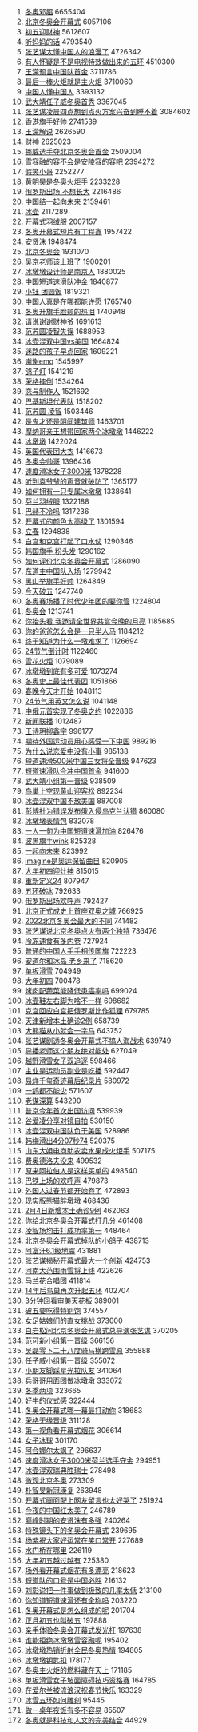 1. [冬奥邓超](https://s.weibo.com//weibo?q=%23%E5%86%AC%E5%A5%A5%E9%82%93%E8%B6%85%23&Refer=top) 6655404
2. [北京冬奥会开幕式](https://s.weibo.com//weibo?q=%23%E5%8C%97%E4%BA%AC%E5%86%AC%E5%A5%A5%E4%BC%9A%E5%BC%80%E5%B9%95%E5%BC%8F%23&Refer=top) 6057106
3. [初五迎财神](https://s.weibo.com//weibo?q=%23%E5%88%9D%E4%BA%94%E8%BF%8E%E8%B4%A2%E7%A5%9E%23&Refer=top) 5612607
4. [听妈妈的话](https://s.weibo.com//weibo?q=%23%E5%90%AC%E5%A6%88%E5%A6%88%E7%9A%84%E8%AF%9D%23&Refer=top) 4793540
5. [张艺谋太懂中国人的浪漫了](https://s.weibo.com//weibo?q=%23%E5%BC%A0%E8%89%BA%E8%B0%8B%E5%A4%AA%E6%87%82%E4%B8%AD%E5%9B%BD%E4%BA%BA%E7%9A%84%E6%B5%AA%E6%BC%AB%E4%BA%86%23&Refer=top) 4726342
6. [有人怀疑是不是电视特效做出来的五环](https://s.weibo.com//weibo?q=%23%E6%9C%89%E4%BA%BA%E6%80%80%E7%96%91%E6%98%AF%E4%B8%8D%E6%98%AF%E7%94%B5%E8%A7%86%E7%89%B9%E6%95%88%E5%81%9A%E5%87%BA%E6%9D%A5%E7%9A%84%E4%BA%94%E7%8E%AF%23&Refer=top) 4510300
7. [王濛预言中国队首金](https://s.weibo.com//weibo?q=%23%E7%8E%8B%E6%BF%9B%E9%A2%84%E8%A8%80%E4%B8%AD%E5%9B%BD%E9%98%9F%E9%A6%96%E9%87%91%23&Refer=top) 3711786
8. [最后一棒火炬就是主火炬](https://s.weibo.com//weibo?q=%23%E6%9C%80%E5%90%8E%E4%B8%80%E6%A3%92%E7%81%AB%E7%82%AC%E5%B0%B1%E6%98%AF%E4%B8%BB%E7%81%AB%E7%82%AC%23&Refer=top) 3710060
9. [中国人懂中国人](https://s.weibo.com//weibo?q=%23%E4%B8%AD%E5%9B%BD%E4%BA%BA%E6%87%82%E4%B8%AD%E5%9B%BD%E4%BA%BA%23&Refer=top) 3393132
10. [武大靖任子威冬奥首秀](https://s.weibo.com//weibo?q=%23%E6%AD%A6%E5%A4%A7%E9%9D%96%E4%BB%BB%E5%AD%90%E5%A8%81%E5%86%AC%E5%A5%A5%E9%A6%96%E7%A7%80%23&Refer=top) 3367045
11. [张艺谋凌晨四点想到点火方案兴奋到睡不着](https://s.weibo.com//weibo?q=%23%E5%BC%A0%E8%89%BA%E8%B0%8B%E5%87%8C%E6%99%A8%E5%9B%9B%E7%82%B9%E6%83%B3%E5%88%B0%E7%82%B9%E7%81%AB%E6%96%B9%E6%A1%88%E5%85%B4%E5%A5%8B%E5%88%B0%E7%9D%A1%E4%B8%8D%E7%9D%80%23&Refer=top) 3084602
12. [香港旗手好帅](https://s.weibo.com//weibo?q=%23%E9%A6%99%E6%B8%AF%E6%97%97%E6%89%8B%E5%A5%BD%E5%B8%85%23&Refer=top) 2741539
13. [王濛解说](https://s.weibo.com//weibo?q=%23%E7%8E%8B%E6%BF%9B%E8%A7%A3%E8%AF%B4%23&Refer=top) 2626590
14. [财神](https://s.weibo.com//weibo?q=%E8%B4%A2%E7%A5%9E&Refer=top) 2625023
15. [挪威选手夺北京冬奥会首金](https://s.weibo.com//weibo?q=%23%E6%8C%AA%E5%A8%81%E9%80%89%E6%89%8B%E5%A4%BA%E5%8C%97%E4%BA%AC%E5%86%AC%E5%A5%A5%E4%BC%9A%E9%A6%96%E9%87%91%23&Refer=top) 2509004
16. [雪容融的容不会是安陵容的容吧](https://s.weibo.com//weibo?q=%23%E9%9B%AA%E5%AE%B9%E8%9E%8D%E7%9A%84%E5%AE%B9%E4%B8%8D%E4%BC%9A%E6%98%AF%E5%AE%89%E9%99%B5%E5%AE%B9%E7%9A%84%E5%AE%B9%E5%90%A7%23&Refer=top) 2394272
17. [假笑小哥](https://s.weibo.com//weibo?q=%E5%81%87%E7%AC%91%E5%B0%8F%E5%93%A5&Refer=top) 2252277
18. [黄明昊是冬奥火炬手](https://s.weibo.com//weibo?q=%23%E9%BB%84%E6%98%8E%E6%98%8A%E6%98%AF%E5%86%AC%E5%A5%A5%E7%81%AB%E7%82%AC%E6%89%8B%23&Refer=top) 2233228
19. [俄罗斯出场 不想长大](https://s.weibo.com//weibo?q=%E4%BF%84%E7%BD%97%E6%96%AF%E5%87%BA%E5%9C%BA%20%E4%B8%8D%E6%83%B3%E9%95%BF%E5%A4%A7&Refer=top) 2216486
20. [中国结一起向未来](https://s.weibo.com//weibo?q=%23%E4%B8%AD%E5%9B%BD%E7%BB%93%E4%B8%80%E8%B5%B7%E5%90%91%E6%9C%AA%E6%9D%A5%23&Refer=top) 2159461
21. [冰壶](https://s.weibo.com//weibo?q=%E5%86%B0%E5%A3%B6&Refer=top) 2117289
22. [开幕式羽绒服](https://s.weibo.com//weibo?q=%23%E5%BC%80%E5%B9%95%E5%BC%8F%E7%BE%BD%E7%BB%92%E6%9C%8D%23&Refer=top) 2007157
23. [冬奥开幕式短片有丁程鑫](https://s.weibo.com//weibo?q=%23%E5%86%AC%E5%A5%A5%E5%BC%80%E5%B9%95%E5%BC%8F%E7%9F%AD%E7%89%87%E6%9C%89%E4%B8%81%E7%A8%8B%E9%91%AB%23&Refer=top) 1957422
24. [安贤洙](https://s.weibo.com//weibo?q=%E5%AE%89%E8%B4%A4%E6%B4%99&Refer=top) 1948474
25. [北京冬奥会](https://s.weibo.com//weibo?q=%E5%8C%97%E4%BA%AC%E5%86%AC%E5%A5%A5%E4%BC%9A&Refer=top) 1931070
26. [吴京老师该上班了](https://s.weibo.com//weibo?q=%23%E5%90%B4%E4%BA%AC%E8%80%81%E5%B8%88%E8%AF%A5%E4%B8%8A%E7%8F%AD%E4%BA%86%23&Refer=top) 1900201
27. [冰墩墩设计师是南京人](https://s.weibo.com//weibo?q=%23%E5%86%B0%E5%A2%A9%E5%A2%A9%E8%AE%BE%E8%AE%A1%E5%B8%88%E6%98%AF%E5%8D%97%E4%BA%AC%E4%BA%BA%23&Refer=top) 1880025
28. [中国短道速滑队冲金](https://s.weibo.com//weibo?q=%23%E4%B8%AD%E5%9B%BD%E7%9F%AD%E9%81%93%E9%80%9F%E6%BB%91%E9%98%9F%E5%86%B2%E9%87%91%23&Refer=top) 1840877
29. [小钰 团圆饭](https://s.weibo.com//weibo?q=%E5%B0%8F%E9%92%B0%20%E5%9B%A2%E5%9C%86%E9%A5%AD&Refer=top) 1819321
30. [中国人真是在哪都能许愿](https://s.weibo.com//weibo?q=%23%E4%B8%AD%E5%9B%BD%E4%BA%BA%E7%9C%9F%E6%98%AF%E5%9C%A8%E5%93%AA%E9%83%BD%E8%83%BD%E8%AE%B8%E6%84%BF%23&Refer=top) 1765740
31. [冬奥升旗手脸颊的热泪](https://s.weibo.com//weibo?q=%23%E5%86%AC%E5%A5%A5%E5%8D%87%E6%97%97%E6%89%8B%E8%84%B8%E9%A2%8A%E7%9A%84%E7%83%AD%E6%B3%AA%23&Refer=top) 1740948
32. [请说谢谢财神爷](https://s.weibo.com//weibo?q=%23%E8%AF%B7%E8%AF%B4%E8%B0%A2%E8%B0%A2%E8%B4%A2%E7%A5%9E%E7%88%B7%23&Refer=top) 1691613
33. [范苏圆凌智失误](https://s.weibo.com//weibo?q=%23%E8%8C%83%E8%8B%8F%E5%9C%86%E5%87%8C%E6%99%BA%E5%A4%B1%E8%AF%AF%23&Refer=top) 1688953
34. [冰壶混双中国vs美国](https://s.weibo.com//weibo?q=%23%E5%86%B0%E5%A3%B6%E6%B7%B7%E5%8F%8C%E4%B8%AD%E5%9B%BDvs%E7%BE%8E%E5%9B%BD%23&Refer=top) 1664824
35. [迷路的孩子早点回家](https://s.weibo.com//weibo?q=%23%E8%BF%B7%E8%B7%AF%E7%9A%84%E5%AD%A9%E5%AD%90%E6%97%A9%E7%82%B9%E5%9B%9E%E5%AE%B6%23&Refer=top) 1609221
36. [谢谢emo](https://s.weibo.com//weibo?q=%23%E8%B0%A2%E8%B0%A2emo%23&Refer=top) 1545997
37. [鸽子灯](https://s.weibo.com//weibo?q=%E9%B8%BD%E5%AD%90%E7%81%AF&Refer=top) 1541219
38. [荣格摔倒](https://s.weibo.com//weibo?q=%23%E8%8D%A3%E6%A0%BC%E6%91%94%E5%80%92%23&Refer=top) 1534264
39. [恋与制作人](https://s.weibo.com//weibo?q=%E6%81%8B%E4%B8%8E%E5%88%B6%E4%BD%9C%E4%BA%BA&Refer=top) 1521692
40. [巴基斯坦代表队](https://s.weibo.com//weibo?q=%E5%B7%B4%E5%9F%BA%E6%96%AF%E5%9D%A6%E4%BB%A3%E8%A1%A8%E9%98%9F&Refer=top) 1518202
41. [范苏圆 凌智](https://s.weibo.com//weibo?q=%E8%8C%83%E8%8B%8F%E5%9C%86%20%E5%87%8C%E6%99%BA&Refer=top) 1503446
42. [是鬼才还是阴间建筑师](https://s.weibo.com//weibo?q=%23%E6%98%AF%E9%AC%BC%E6%89%8D%E8%BF%98%E6%98%AF%E9%98%B4%E9%97%B4%E5%BB%BA%E7%AD%91%E5%B8%88%23&Refer=top) 1463701
43. [摩纳哥亲王想带回家两个冰墩墩](https://s.weibo.com//weibo?q=%23%E6%91%A9%E7%BA%B3%E5%93%A5%E4%BA%B2%E7%8E%8B%E6%83%B3%E5%B8%A6%E5%9B%9E%E5%AE%B6%E4%B8%A4%E4%B8%AA%E5%86%B0%E5%A2%A9%E5%A2%A9%23&Refer=top) 1446222
44. [冰墩墩](https://s.weibo.com//weibo?q=%23%E5%86%B0%E5%A2%A9%E5%A2%A9%23&Refer=top) 1422024
45. [英国代表团大衣](https://s.weibo.com//weibo?q=%E8%8B%B1%E5%9B%BD%E4%BB%A3%E8%A1%A8%E5%9B%A2%E5%A4%A7%E8%A1%A3&Refer=top) 1416673
46. [冬奥会帅哥](https://s.weibo.com//weibo?q=%23%E5%86%AC%E5%A5%A5%E4%BC%9A%E5%B8%85%E5%93%A5%23&Refer=top) 1396436
47. [速度滑冰女子3000米](https://s.weibo.com//weibo?q=%E9%80%9F%E5%BA%A6%E6%BB%91%E5%86%B0%E5%A5%B3%E5%AD%903000%E7%B1%B3&Refer=top) 1378228
48. [听到袁爷爷的声音就破防了](https://s.weibo.com//weibo?q=%23%E5%90%AC%E5%88%B0%E8%A2%81%E7%88%B7%E7%88%B7%E7%9A%84%E5%A3%B0%E9%9F%B3%E5%B0%B1%E7%A0%B4%E9%98%B2%E4%BA%86%23&Refer=top) 1365177
49. [如何拥有一只专属冰墩墩](https://s.weibo.com//weibo?q=%23%E5%A6%82%E4%BD%95%E6%8B%A5%E6%9C%89%E4%B8%80%E5%8F%AA%E4%B8%93%E5%B1%9E%E5%86%B0%E5%A2%A9%E5%A2%A9%23&Refer=top) 1338641
50. [芬兰羽绒服](https://s.weibo.com//weibo?q=%E8%8A%AC%E5%85%B0%E7%BE%BD%E7%BB%92%E6%9C%8D&Refer=top) 1322188
51. [巴赫不冷吗](https://s.weibo.com//weibo?q=%23%E5%B7%B4%E8%B5%AB%E4%B8%8D%E5%86%B7%E5%90%97%23&Refer=top) 1317236
52. [开幕式的颜色太高级了](https://s.weibo.com//weibo?q=%23%E5%BC%80%E5%B9%95%E5%BC%8F%E7%9A%84%E9%A2%9C%E8%89%B2%E5%A4%AA%E9%AB%98%E7%BA%A7%E4%BA%86%23&Refer=top) 1301594
53. [立春](https://s.weibo.com//weibo?q=%23%E7%AB%8B%E6%98%A5%23&Refer=top) 1294838
54. [白宫和克宫打起了口水仗](https://s.weibo.com//weibo?q=%23%E7%99%BD%E5%AE%AB%E5%92%8C%E5%85%8B%E5%AE%AB%E6%89%93%E8%B5%B7%E4%BA%86%E5%8F%A3%E6%B0%B4%E4%BB%97%23&Refer=top) 1290346
55. [韩国旗手 粉头发](https://s.weibo.com//weibo?q=%E9%9F%A9%E5%9B%BD%E6%97%97%E6%89%8B%20%E7%B2%89%E5%A4%B4%E5%8F%91&Refer=top) 1290162
56. [如何评价北京冬奥会开幕式](https://s.weibo.com//weibo?q=%23%E5%A6%82%E4%BD%95%E8%AF%84%E4%BB%B7%E5%8C%97%E4%BA%AC%E5%86%AC%E5%A5%A5%E4%BC%9A%E5%BC%80%E5%B9%95%E5%BC%8F%23&Refer=top) 1286090
57. [东道主中国队入场](https://s.weibo.com//weibo?q=%23%E4%B8%9C%E9%81%93%E4%B8%BB%E4%B8%AD%E5%9B%BD%E9%98%9F%E5%85%A5%E5%9C%BA%23&Refer=top) 1279942
58. [黑山举旗手好帅](https://s.weibo.com//weibo?q=%23%E9%BB%91%E5%B1%B1%E4%B8%BE%E6%97%97%E6%89%8B%E5%A5%BD%E5%B8%85%23&Refer=top) 1264849
59. [今天破五](https://s.weibo.com//weibo?q=%23%E4%BB%8A%E5%A4%A9%E7%A0%B4%E4%BA%94%23&Refer=top) 1247740
60. [冬奥赛场播了时代少年团的要你管](https://s.weibo.com//weibo?q=%23%E5%86%AC%E5%A5%A5%E8%B5%9B%E5%9C%BA%E6%92%AD%E4%BA%86%E6%97%B6%E4%BB%A3%E5%B0%91%E5%B9%B4%E5%9B%A2%E7%9A%84%E8%A6%81%E4%BD%A0%E7%AE%A1%23&Refer=top) 1224804
61. [冬奥会](https://s.weibo.com//weibo?q=%E5%86%AC%E5%A5%A5%E4%BC%9A&Refer=top) 1213741
62. [你抬头看 我邀请全世界共赏今晚的月亮](https://s.weibo.com//weibo?q=%E4%BD%A0%E6%8A%AC%E5%A4%B4%E7%9C%8B%20%E6%88%91%E9%82%80%E8%AF%B7%E5%85%A8%E4%B8%96%E7%95%8C%E5%85%B1%E8%B5%8F%E4%BB%8A%E6%99%9A%E7%9A%84%E6%9C%88%E4%BA%AE&Refer=top) 1185685
63. [你的爸爸怎么会是一只半人马](https://s.weibo.com//weibo?q=%E4%BD%A0%E7%9A%84%E7%88%B8%E7%88%B8%E6%80%8E%E4%B9%88%E4%BC%9A%E6%98%AF%E4%B8%80%E5%8F%AA%E5%8D%8A%E4%BA%BA%E9%A9%AC&Refer=top) 1184212
64. [终于知道为什么一墩难求了](https://s.weibo.com//weibo?q=%23%E7%BB%88%E4%BA%8E%E7%9F%A5%E9%81%93%E4%B8%BA%E4%BB%80%E4%B9%88%E4%B8%80%E5%A2%A9%E9%9A%BE%E6%B1%82%E4%BA%86%23&Refer=top) 1126694
65. [24节气倒计时](https://s.weibo.com//weibo?q=%2324%E8%8A%82%E6%B0%94%E5%80%92%E8%AE%A1%E6%97%B6%23&Refer=top) 1122460
66. [雪花火炬](https://s.weibo.com//weibo?q=%E9%9B%AA%E8%8A%B1%E7%81%AB%E7%82%AC&Refer=top) 1079089
67. [冰墩墩到底有多可爱](https://s.weibo.com//weibo?q=%23%E5%86%B0%E5%A2%A9%E5%A2%A9%E5%88%B0%E5%BA%95%E6%9C%89%E5%A4%9A%E5%8F%AF%E7%88%B1%23&Refer=top) 1073274
68. [冬奥史上最佳代表团](https://s.weibo.com//weibo?q=%23%E5%86%AC%E5%A5%A5%E5%8F%B2%E4%B8%8A%E6%9C%80%E4%BD%B3%E4%BB%A3%E8%A1%A8%E5%9B%A2%23&Refer=top) 1051866
69. [春晚今天才开始](https://s.weibo.com//weibo?q=%23%E6%98%A5%E6%99%9A%E4%BB%8A%E5%A4%A9%E6%89%8D%E5%BC%80%E5%A7%8B%23&Refer=top) 1048113
70. [24节气用英文怎么说](https://s.weibo.com//weibo?q=%2324%E8%8A%82%E6%B0%94%E7%94%A8%E8%8B%B1%E6%96%87%E6%80%8E%E4%B9%88%E8%AF%B4%23&Refer=top) 1041148
71. [中俄元首实现了冬奥之约](https://s.weibo.com//weibo?q=%23%E4%B8%AD%E4%BF%84%E5%85%83%E9%A6%96%E5%AE%9E%E7%8E%B0%E4%BA%86%E5%86%AC%E5%A5%A5%E4%B9%8B%E7%BA%A6%23&Refer=top) 1022886
72. [新闻联播](https://s.weibo.com//weibo?q=%E6%96%B0%E9%97%BB%E8%81%94%E6%92%AD&Refer=top) 1012487
73. [王诗玥柳鑫宇](https://s.weibo.com//weibo?q=%E7%8E%8B%E8%AF%97%E7%8E%A5%E6%9F%B3%E9%91%AB%E5%AE%87&Refer=top) 996177
74. [期待外国运动员用心感受一下中国](https://s.weibo.com//weibo?q=%23%E6%9C%9F%E5%BE%85%E5%A4%96%E5%9B%BD%E8%BF%90%E5%8A%A8%E5%91%98%E7%94%A8%E5%BF%83%E6%84%9F%E5%8F%97%E4%B8%80%E4%B8%8B%E4%B8%AD%E5%9B%BD%23&Refer=top) 989216
75. [为什么说恋爱中没有小事](https://s.weibo.com//weibo?q=%23%E4%B8%BA%E4%BB%80%E4%B9%88%E8%AF%B4%E6%81%8B%E7%88%B1%E4%B8%AD%E6%B2%A1%E6%9C%89%E5%B0%8F%E4%BA%8B%23&Refer=top) 985138
76. [短道速滑500米中国三女将全晋级](https://s.weibo.com//weibo?q=%23%E7%9F%AD%E9%81%93%E9%80%9F%E6%BB%91500%E7%B1%B3%E4%B8%AD%E5%9B%BD%E4%B8%89%E5%A5%B3%E5%B0%86%E5%85%A8%E6%99%8B%E7%BA%A7%23&Refer=top) 947623
77. [短道速滑队今冲中国首金](https://s.weibo.com//weibo?q=%23%E7%9F%AD%E9%81%93%E9%80%9F%E6%BB%91%E9%98%9F%E4%BB%8A%E5%86%B2%E4%B8%AD%E5%9B%BD%E9%A6%96%E9%87%91%23&Refer=top) 941600
78. [武大靖小组第一晋级](https://s.weibo.com//weibo?q=%E6%AD%A6%E5%A4%A7%E9%9D%96%E5%B0%8F%E7%BB%84%E7%AC%AC%E4%B8%80%E6%99%8B%E7%BA%A7&Refer=top) 938509
79. [鸟巢上空现黄山迎客松](https://s.weibo.com//weibo?q=%23%E9%B8%9F%E5%B7%A2%E4%B8%8A%E7%A9%BA%E7%8E%B0%E9%BB%84%E5%B1%B1%E8%BF%8E%E5%AE%A2%E6%9D%BE%23&Refer=top) 892234
80. [冰壶混双中国不敌美国](https://s.weibo.com//weibo?q=%23%E5%86%B0%E5%A3%B6%E6%B7%B7%E5%8F%8C%E4%B8%AD%E5%9B%BD%E4%B8%8D%E6%95%8C%E7%BE%8E%E5%9B%BD%23&Refer=top) 887008
81. [彭博社为错误发布俄入侵乌克兰认错](https://s.weibo.com//weibo?q=%23%E5%BD%AD%E5%8D%9A%E7%A4%BE%E4%B8%BA%E9%94%99%E8%AF%AF%E5%8F%91%E5%B8%83%E4%BF%84%E5%85%A5%E4%BE%B5%E4%B9%8C%E5%85%8B%E5%85%B0%E8%AE%A4%E9%94%99%23&Refer=top) 860080
82. [冰墩墩表情包](https://s.weibo.com//weibo?q=%23%E5%86%B0%E5%A2%A9%E5%A2%A9%E8%A1%A8%E6%83%85%E5%8C%85%23&Refer=top) 832078
83. [一人一句为中国短道速滑加油](https://s.weibo.com//weibo?q=%23%E4%B8%80%E4%BA%BA%E4%B8%80%E5%8F%A5%E4%B8%BA%E4%B8%AD%E5%9B%BD%E7%9F%AD%E9%81%93%E9%80%9F%E6%BB%91%E5%8A%A0%E6%B2%B9%23&Refer=top) 826476
84. [波黑旗手wink](https://s.weibo.com//weibo?q=%23%E6%B3%A2%E9%BB%91%E6%97%97%E6%89%8Bwink%23&Refer=top) 825328
85. [一起向未来](https://s.weibo.com//weibo?q=%23%E4%B8%80%E8%B5%B7%E5%90%91%E6%9C%AA%E6%9D%A5%23&Refer=top) 823992
86. [imagine是奥运保留曲目](https://s.weibo.com//weibo?q=%23imagine%E6%98%AF%E5%A5%A5%E8%BF%90%E4%BF%9D%E7%95%99%E6%9B%B2%E7%9B%AE%23&Refer=top) 820905
87. [大年初四迎灶神](https://s.weibo.com//weibo?q=%E5%A4%A7%E5%B9%B4%E5%88%9D%E5%9B%9B%E8%BF%8E%E7%81%B6%E7%A5%9E&Refer=top) 815015
88. [重新定义24](https://s.weibo.com//weibo?q=%23%E9%87%8D%E6%96%B0%E5%AE%9A%E4%B9%8924%23&Refer=top) 807947
89. [五环破冰](https://s.weibo.com//weibo?q=%E4%BA%94%E7%8E%AF%E7%A0%B4%E5%86%B0&Refer=top) 792633
90. [俄罗斯出场欢呼声](https://s.weibo.com//weibo?q=%E4%BF%84%E7%BD%97%E6%96%AF%E5%87%BA%E5%9C%BA%E6%AC%A2%E5%91%BC%E5%A3%B0&Refer=top) 792427
91. [北京正式成史上首座双奥之城](https://s.weibo.com//weibo?q=%23%E5%8C%97%E4%BA%AC%E6%AD%A3%E5%BC%8F%E6%88%90%E5%8F%B2%E4%B8%8A%E9%A6%96%E5%BA%A7%E5%8F%8C%E5%A5%A5%E4%B9%8B%E5%9F%8E%23&Refer=top) 766925
92. [2022北京冬奥会最大的不同](https://s.weibo.com//weibo?q=%232022%E5%8C%97%E4%BA%AC%E5%86%AC%E5%A5%A5%E4%BC%9A%E6%9C%80%E5%A4%A7%E7%9A%84%E4%B8%8D%E5%90%8C%23&Refer=top) 741482
93. [张艺谋说北京冬奥点火有两个独特](https://s.weibo.com//weibo?q=%23%E5%BC%A0%E8%89%BA%E8%B0%8B%E8%AF%B4%E5%8C%97%E4%BA%AC%E5%86%AC%E5%A5%A5%E7%82%B9%E7%81%AB%E6%9C%89%E4%B8%A4%E4%B8%AA%E7%8B%AC%E7%89%B9%23&Refer=top) 736476
94. [冷冻速食有多内卷](https://s.weibo.com//weibo?q=%23%E5%86%B7%E5%86%BB%E9%80%9F%E9%A3%9F%E6%9C%89%E5%A4%9A%E5%86%85%E5%8D%B7%23&Refer=top) 727924
95. [普通的中国人手手相传国旗](https://s.weibo.com//weibo?q=%23%E6%99%AE%E9%80%9A%E7%9A%84%E4%B8%AD%E5%9B%BD%E4%BA%BA%E6%89%8B%E6%89%8B%E7%9B%B8%E4%BC%A0%E5%9B%BD%E6%97%97%23&Refer=top) 722223
96. [安道尔和冰岛 老乡来了](https://s.weibo.com//weibo?q=%E5%AE%89%E9%81%93%E5%B0%94%E5%92%8C%E5%86%B0%E5%B2%9B%20%E8%80%81%E4%B9%A1%E6%9D%A5%E4%BA%86&Refer=top) 718620
97. [单板滑雪](https://s.weibo.com//weibo?q=%E5%8D%95%E6%9D%BF%E6%BB%91%E9%9B%AA&Refer=top) 704949
98. [大年初四](https://s.weibo.com//weibo?q=%23%E5%A4%A7%E5%B9%B4%E5%88%9D%E5%9B%9B%23&Refer=top) 700478
99. [烤肉配蔬菜能降低患癌率吗](https://s.weibo.com//weibo?q=%23%E7%83%A4%E8%82%89%E9%85%8D%E8%94%AC%E8%8F%9C%E8%83%BD%E9%99%8D%E4%BD%8E%E6%82%A3%E7%99%8C%E7%8E%87%E5%90%97%23&Refer=top) 699024
100. [冰壶鞋左右脚为啥不一样](https://s.weibo.com//weibo?q=%23%E5%86%B0%E5%A3%B6%E9%9E%8B%E5%B7%A6%E5%8F%B3%E8%84%9A%E4%B8%BA%E5%95%A5%E4%B8%8D%E4%B8%80%E6%A0%B7%23&Refer=top) 698682
101. [克宫回应白宫把俄罗斯比作狐狸](https://s.weibo.com//weibo?q=%23%E5%85%8B%E5%AE%AB%E5%9B%9E%E5%BA%94%E7%99%BD%E5%AE%AB%E6%8A%8A%E4%BF%84%E7%BD%97%E6%96%AF%E6%AF%94%E4%BD%9C%E7%8B%90%E7%8B%B8%23&Refer=top) 679785
102. [天津新增本土确诊2例](https://s.weibo.com//weibo?q=%23%E5%A4%A9%E6%B4%A5%E6%96%B0%E5%A2%9E%E6%9C%AC%E5%9C%9F%E7%A1%AE%E8%AF%8A2%E4%BE%8B%23&Refer=top) 658739
103. [大熊猫从小就会一字马](https://s.weibo.com//weibo?q=%23%E5%A4%A7%E7%86%8A%E7%8C%AB%E4%BB%8E%E5%B0%8F%E5%B0%B1%E4%BC%9A%E4%B8%80%E5%AD%97%E9%A9%AC%23&Refer=top) 643752
104. [张艺谋剧透冬奥会开幕式不搞人海战术](https://s.weibo.com//weibo?q=%23%E5%BC%A0%E8%89%BA%E8%B0%8B%E5%89%A7%E9%80%8F%E5%86%AC%E5%A5%A5%E4%BC%9A%E5%BC%80%E5%B9%95%E5%BC%8F%E4%B8%8D%E6%90%9E%E4%BA%BA%E6%B5%B7%E6%88%98%E6%9C%AF%23&Refer=top) 639749
105. [导播老师这个朋友绝对能处](https://s.weibo.com//weibo?q=%23%E5%AF%BC%E6%92%AD%E8%80%81%E5%B8%88%E8%BF%99%E4%B8%AA%E6%9C%8B%E5%8F%8B%E7%BB%9D%E5%AF%B9%E8%83%BD%E5%A4%84%23&Refer=top) 627049
106. [越野滑雪女子双追逐](https://s.weibo.com//weibo?q=%E8%B6%8A%E9%87%8E%E6%BB%91%E9%9B%AA%E5%A5%B3%E5%AD%90%E5%8F%8C%E8%BF%BD%E9%80%90&Refer=top) 598466
107. [主业是运动员副业是吃播](https://s.weibo.com//weibo?q=%23%E4%B8%BB%E4%B8%9A%E6%98%AF%E8%BF%90%E5%8A%A8%E5%91%98%E5%89%AF%E4%B8%9A%E6%98%AF%E5%90%83%E6%92%AD%23&Refer=top) 592447
108. [易烊千玺奇迹幕后纪录片](https://s.weibo.com//weibo?q=%23%E6%98%93%E7%83%8A%E5%8D%83%E7%8E%BA%E5%A5%87%E8%BF%B9%E5%B9%95%E5%90%8E%E7%BA%AA%E5%BD%95%E7%89%87%23&Refer=top) 580972
109. [一鸽都不能少](https://s.weibo.com//weibo?q=%23%E4%B8%80%E9%B8%BD%E9%83%BD%E4%B8%8D%E8%83%BD%E5%B0%91%23&Refer=top) 571607
110. [老谋深算](https://s.weibo.com//weibo?q=%E8%80%81%E8%B0%8B%E6%B7%B1%E7%AE%97&Refer=top) 543290
111. [普京今年首次出国访问](https://s.weibo.com//weibo?q=%23%E6%99%AE%E4%BA%AC%E4%BB%8A%E5%B9%B4%E9%A6%96%E6%AC%A1%E5%87%BA%E5%9B%BD%E8%AE%BF%E9%97%AE%23&Refer=top) 539939
112. [谷爱凌分享对镜自拍](https://s.weibo.com//weibo?q=%23%E8%B0%B7%E7%88%B1%E5%87%8C%E5%88%86%E4%BA%AB%E5%AF%B9%E9%95%9C%E8%87%AA%E6%8B%8D%23&Refer=top) 530150
113. [冰壶混双中国队负于美国](https://s.weibo.com//weibo?q=%23%E5%86%B0%E5%A3%B6%E6%B7%B7%E5%8F%8C%E4%B8%AD%E5%9B%BD%E9%98%9F%E8%B4%9F%E4%BA%8E%E7%BE%8E%E5%9B%BD%23&Refer=top) 528986
114. [韩梅滑出4分07秒74](https://s.weibo.com//weibo?q=%23%E9%9F%A9%E6%A2%85%E6%BB%91%E5%87%BA4%E5%88%8607%E7%A7%9274%23&Refer=top) 520375
115. [山东大姐电商助农卖水果成火炬手](https://s.weibo.com//weibo?q=%23%E5%B1%B1%E4%B8%9C%E5%A4%A7%E5%A7%90%E7%94%B5%E5%95%86%E5%8A%A9%E5%86%9C%E5%8D%96%E6%B0%B4%E6%9E%9C%E6%88%90%E7%81%AB%E7%82%AC%E6%89%8B%23&Refer=top) 507175
116. [费奥德洛夫没来](https://s.weibo.com//weibo?q=%23%E8%B4%B9%E5%A5%A5%E5%BE%B7%E6%B4%9B%E5%A4%AB%E6%B2%A1%E6%9D%A5%23&Refer=top) 499532
117. [原来阿拉伯人是这样买单的](https://s.weibo.com//weibo?q=%23%E5%8E%9F%E6%9D%A5%E9%98%BF%E6%8B%89%E4%BC%AF%E4%BA%BA%E6%98%AF%E8%BF%99%E6%A0%B7%E4%B9%B0%E5%8D%95%E7%9A%84%23&Refer=top) 498540
118. [巴铁上场的欢呼声](https://s.weibo.com//weibo?q=%E5%B7%B4%E9%93%81%E4%B8%8A%E5%9C%BA%E7%9A%84%E6%AC%A2%E5%91%BC%E5%A3%B0&Refer=top) 479873
119. [外国人过春节都开始卷了](https://s.weibo.com//weibo?q=%23%E5%A4%96%E5%9B%BD%E4%BA%BA%E8%BF%87%E6%98%A5%E8%8A%82%E9%83%BD%E5%BC%80%E5%A7%8B%E5%8D%B7%E4%BA%86%23&Refer=top) 472893
120. [现实版熊猫胖墩墩](https://s.weibo.com//weibo?q=%23%E7%8E%B0%E5%AE%9E%E7%89%88%E7%86%8A%E7%8C%AB%E8%83%96%E5%A2%A9%E5%A2%A9%23&Refer=top) 468436
121. [2月4日新增本土确诊9例](https://s.weibo.com//weibo?q=2%E6%9C%884%E6%97%A5%E6%96%B0%E5%A2%9E%E6%9C%AC%E5%9C%9F%E7%A1%AE%E8%AF%8A9%E4%BE%8B&Refer=top) 462063
122. [你给北京冬奥会开幕式打几分](https://s.weibo.com//weibo?q=%23%E4%BD%A0%E7%BB%99%E5%8C%97%E4%BA%AC%E5%86%AC%E5%A5%A5%E4%BC%9A%E5%BC%80%E5%B9%95%E5%BC%8F%E6%89%93%E5%87%A0%E5%88%86%23&Refer=top) 461408
123. [凌智场均击打成功率第一](https://s.weibo.com//weibo?q=%23%E5%87%8C%E6%99%BA%E5%9C%BA%E5%9D%87%E5%87%BB%E6%89%93%E6%88%90%E5%8A%9F%E7%8E%87%E7%AC%AC%E4%B8%80%23&Refer=top) 448464
124. [北京冬奥会开幕式掉队的小鸽子](https://s.weibo.com//weibo?q=%23%E5%8C%97%E4%BA%AC%E5%86%AC%E5%A5%A5%E4%BC%9A%E5%BC%80%E5%B9%95%E5%BC%8F%E6%8E%89%E9%98%9F%E7%9A%84%E5%B0%8F%E9%B8%BD%E5%AD%90%23&Refer=top) 438713
125. [阿富汗6.1级地震](https://s.weibo.com//weibo?q=%E9%98%BF%E5%AF%8C%E6%B1%976.1%E7%BA%A7%E5%9C%B0%E9%9C%87&Refer=top) 431881
126. [张艺谋揭秘开幕式最大一个创新](https://s.weibo.com//weibo?q=%23%E5%BC%A0%E8%89%BA%E8%B0%8B%E6%8F%AD%E7%A7%98%E5%BC%80%E5%B9%95%E5%BC%8F%E6%9C%80%E5%A4%A7%E4%B8%80%E4%B8%AA%E5%88%9B%E6%96%B0%23&Refer=top) 424753
127. [河南大范围雨雪将上线](https://s.weibo.com//weibo?q=%23%E6%B2%B3%E5%8D%97%E5%A4%A7%E8%8C%83%E5%9B%B4%E9%9B%A8%E9%9B%AA%E5%B0%86%E4%B8%8A%E7%BA%BF%23&Refer=top) 422626
128. [马兰花合唱团](https://s.weibo.com//weibo?q=%E9%A9%AC%E5%85%B0%E8%8A%B1%E5%90%88%E5%94%B1%E5%9B%A2&Refer=top) 411814
129. [14年后鸟巢再次升起五环](https://s.weibo.com//weibo?q=%2314%E5%B9%B4%E5%90%8E%E9%B8%9F%E5%B7%A2%E5%86%8D%E6%AC%A1%E5%8D%87%E8%B5%B7%E4%BA%94%E7%8E%AF%23&Refer=top) 402704
130. [3分钟回看审美天花板](https://s.weibo.com//weibo?q=%233%E5%88%86%E9%92%9F%E5%9B%9E%E7%9C%8B%E5%AE%A1%E7%BE%8E%E5%A4%A9%E8%8A%B1%E6%9D%BF%23&Refer=top) 389001
131. [破五要吃得特别饱](https://s.weibo.com//weibo?q=%23%E7%A0%B4%E4%BA%94%E8%A6%81%E5%90%83%E5%BE%97%E7%89%B9%E5%88%AB%E9%A5%B1%23&Refer=top) 374557
132. [女足姑娘们的直女挑战](https://s.weibo.com//weibo?q=%E5%A5%B3%E8%B6%B3%E5%A7%91%E5%A8%98%E4%BB%AC%E7%9A%84%E7%9B%B4%E5%A5%B3%E6%8C%91%E6%88%98&Refer=top) 373000
133. [白岩松问北京冬奥会开幕式总导演张艺谋](https://s.weibo.com//weibo?q=%E7%99%BD%E5%B2%A9%E6%9D%BE%E9%97%AE%E5%8C%97%E4%BA%AC%E5%86%AC%E5%A5%A5%E4%BC%9A%E5%BC%80%E5%B9%95%E5%BC%8F%E6%80%BB%E5%AF%BC%E6%BC%94%E5%BC%A0%E8%89%BA%E8%B0%8B&Refer=top) 370205
134. [范可新小组第一晋级](https://s.weibo.com//weibo?q=%23%E8%8C%83%E5%8F%AF%E6%96%B0%E5%B0%8F%E7%BB%84%E7%AC%AC%E4%B8%80%E6%99%8B%E7%BA%A7%23&Refer=top) 366156
135. [吴磊零下二十八度骑马横跨雪原](https://s.weibo.com//weibo?q=%23%E5%90%B4%E7%A3%8A%E9%9B%B6%E4%B8%8B%E4%BA%8C%E5%8D%81%E5%85%AB%E5%BA%A6%E9%AA%91%E9%A9%AC%E6%A8%AA%E8%B7%A8%E9%9B%AA%E5%8E%9F%23&Refer=top) 355888
136. [任子威小组第一晋级](https://s.weibo.com//weibo?q=%E4%BB%BB%E5%AD%90%E5%A8%81%E5%B0%8F%E7%BB%84%E7%AC%AC%E4%B8%80%E6%99%8B%E7%BA%A7&Refer=top) 355072
137. [小朋友脚踩星光拉队友](https://s.weibo.com//weibo?q=%23%E5%B0%8F%E6%9C%8B%E5%8F%8B%E8%84%9A%E8%B8%A9%E6%98%9F%E5%85%89%E6%8B%89%E9%98%9F%E5%8F%8B%23&Refer=top) 341064
138. [兵哥哥用面团做冰墩墩](https://s.weibo.com//weibo?q=%23%E5%85%B5%E5%93%A5%E5%93%A5%E7%94%A8%E9%9D%A2%E5%9B%A2%E5%81%9A%E5%86%B0%E5%A2%A9%E5%A2%A9%23&Refer=top) 333072
139. [冬季两项](https://s.weibo.com//weibo?q=%E5%86%AC%E5%AD%A3%E4%B8%A4%E9%A1%B9&Refer=top) 323665
140. [好牛的仪式感](https://s.weibo.com//weibo?q=%E5%A5%BD%E7%89%9B%E7%9A%84%E4%BB%AA%E5%BC%8F%E6%84%9F&Refer=top) 322444
141. [冬奥会开幕式哪一幕最打动你](https://s.weibo.com//weibo?q=%23%E5%86%AC%E5%A5%A5%E4%BC%9A%E5%BC%80%E5%B9%95%E5%BC%8F%E5%93%AA%E4%B8%80%E5%B9%95%E6%9C%80%E6%89%93%E5%8A%A8%E4%BD%A0%23&Refer=top) 318683
142. [荣格无缘晋级](https://s.weibo.com//weibo?q=%23%E8%8D%A3%E6%A0%BC%E6%97%A0%E7%BC%98%E6%99%8B%E7%BA%A7%23&Refer=top) 311128
143. [第一视角看开幕式烟花](https://s.weibo.com//weibo?q=%23%E7%AC%AC%E4%B8%80%E8%A7%86%E8%A7%92%E7%9C%8B%E5%BC%80%E5%B9%95%E5%BC%8F%E7%83%9F%E8%8A%B1%23&Refer=top) 306614
144. [女子冰球](https://s.weibo.com//weibo?q=%E5%A5%B3%E5%AD%90%E5%86%B0%E7%90%83&Refer=top) 301170
145. [阿合娜尔太飒了](https://s.weibo.com//weibo?q=%23%E9%98%BF%E5%90%88%E5%A8%9C%E5%B0%94%E5%A4%AA%E9%A3%92%E4%BA%86%23&Refer=top) 296637
146. [速度滑冰女子3000米荷兰选手夺金](https://s.weibo.com//weibo?q=%23%E9%80%9F%E5%BA%A6%E6%BB%91%E5%86%B0%E5%A5%B3%E5%AD%903000%E7%B1%B3%E8%8D%B7%E5%85%B0%E9%80%89%E6%89%8B%E5%A4%BA%E9%87%91%23&Refer=top) 294951
147. [冰壶混双瑞典胜瑞士](https://s.weibo.com//weibo?q=%23%E5%86%B0%E5%A3%B6%E6%B7%B7%E5%8F%8C%E7%91%9E%E5%85%B8%E8%83%9C%E7%91%9E%E5%A3%AB%23&Refer=top) 278498
148. [微观北京冬奥](https://s.weibo.com//weibo?q=%23%E5%BE%AE%E8%A7%82%E5%8C%97%E4%BA%AC%E5%86%AC%E5%A5%A5%23&Refer=top) 273309
149. [朴智旻新冠康复](https://s.weibo.com//weibo?q=%23%E6%9C%B4%E6%99%BA%E6%97%BB%E6%96%B0%E5%86%A0%E5%BA%B7%E5%A4%8D%23&Refer=top) 263948
150. [开幕式画面配上网友留言也太好哭了](https://s.weibo.com//weibo?q=%23%E5%BC%80%E5%B9%95%E5%BC%8F%E7%94%BB%E9%9D%A2%E9%85%8D%E4%B8%8A%E7%BD%91%E5%8F%8B%E7%95%99%E8%A8%80%E4%B9%9F%E5%A4%AA%E5%A5%BD%E5%93%AD%E4%BA%86%23&Refer=top) 251924
151. [今夜的中国红太美了](https://s.weibo.com//weibo?q=%23%E4%BB%8A%E5%A4%9C%E7%9A%84%E4%B8%AD%E5%9B%BD%E7%BA%A2%E5%A4%AA%E7%BE%8E%E4%BA%86%23&Refer=top) 246789
152. [巅峰时期的安贤洙有多强](https://s.weibo.com//weibo?q=%23%E5%B7%85%E5%B3%B0%E6%97%B6%E6%9C%9F%E7%9A%84%E5%AE%89%E8%B4%A4%E6%B4%99%E6%9C%89%E5%A4%9A%E5%BC%BA%23&Refer=top) 240264
153. [特殊镜头下的冬奥会开幕式](https://s.weibo.com//weibo?q=%23%E7%89%B9%E6%AE%8A%E9%95%9C%E5%A4%B4%E4%B8%8B%E7%9A%84%E5%86%AC%E5%A5%A5%E4%BC%9A%E5%BC%80%E5%B9%95%E5%BC%8F%23&Refer=top) 239695
154. [杨紫祝大家好运常在笑口常开](https://s.weibo.com//weibo?q=%23%E6%9D%A8%E7%B4%AB%E7%A5%9D%E5%A4%A7%E5%AE%B6%E5%A5%BD%E8%BF%90%E5%B8%B8%E5%9C%A8%E7%AC%91%E5%8F%A3%E5%B8%B8%E5%BC%80%23&Refer=top) 227689
155. [水门桥在哪里](https://s.weibo.com//weibo?q=%23%E6%B0%B4%E9%97%A8%E6%A1%A5%E5%9C%A8%E5%93%AA%E9%87%8C%23&Refer=top) 226119
156. [大年初五越过越有](https://s.weibo.com//weibo?q=%23%E5%A4%A7%E5%B9%B4%E5%88%9D%E4%BA%94%E8%B6%8A%E8%BF%87%E8%B6%8A%E6%9C%89%23&Refer=top) 225380
157. [场外看开幕式烟花有多漂亮](https://s.weibo.com//weibo?q=%23%E5%9C%BA%E5%A4%96%E7%9C%8B%E5%BC%80%E5%B9%95%E5%BC%8F%E7%83%9F%E8%8A%B1%E6%9C%89%E5%A4%9A%E6%BC%82%E4%BA%AE%23&Refer=top) 218623
158. [短道队的口号是中国必胜](https://s.weibo.com//weibo?q=%23%E7%9F%AD%E9%81%93%E9%98%9F%E7%9A%84%E5%8F%A3%E5%8F%B7%E6%98%AF%E4%B8%AD%E5%9B%BD%E5%BF%85%E8%83%9C%23&Refer=top) 216132
159. [刘彰说把一件事做到极致的几率太低](https://s.weibo.com//weibo?q=%23%E5%88%98%E5%BD%B0%E8%AF%B4%E6%8A%8A%E4%B8%80%E4%BB%B6%E4%BA%8B%E5%81%9A%E5%88%B0%E6%9E%81%E8%87%B4%E7%9A%84%E5%87%A0%E7%8E%87%E5%A4%AA%E4%BD%8E%23&Refer=top) 213100
160. [你知道短道速滑还有全称吗](https://s.weibo.com//weibo?q=%23%E4%BD%A0%E7%9F%A5%E9%81%93%E7%9F%AD%E9%81%93%E9%80%9F%E6%BB%91%E8%BF%98%E6%9C%89%E5%85%A8%E7%A7%B0%E5%90%97%23&Refer=top) 203220
161. [冬奥开幕式是怎么组成的呢](https://s.weibo.com//weibo?q=%E5%86%AC%E5%A5%A5%E5%BC%80%E5%B9%95%E5%BC%8F%E6%98%AF%E6%80%8E%E4%B9%88%E7%BB%84%E6%88%90%E7%9A%84%E5%91%A2&Refer=top) 201704
162. [正月初五也叫破五](https://s.weibo.com//weibo?q=%23%E6%AD%A3%E6%9C%88%E5%88%9D%E4%BA%94%E4%B9%9F%E5%8F%AB%E7%A0%B4%E4%BA%94%23&Refer=top) 197888
163. [亲手体验冬奥会开幕式发光杆](https://s.weibo.com//weibo?q=%23%E4%BA%B2%E6%89%8B%E4%BD%93%E9%AA%8C%E5%86%AC%E5%A5%A5%E4%BC%9A%E5%BC%80%E5%B9%95%E5%BC%8F%E5%8F%91%E5%85%89%E6%9D%86%23&Refer=top) 197638
164. [谁能拒绝冰墩墩雪容融呢](https://s.weibo.com//weibo?q=%23%E8%B0%81%E8%83%BD%E6%8B%92%E7%BB%9D%E5%86%B0%E5%A2%A9%E5%A2%A9%E9%9B%AA%E5%AE%B9%E8%9E%8D%E5%91%A2%23&Refer=top) 195402
165. [冰墩墩热销折射全民冬奥热情](https://s.weibo.com//weibo?q=%23%E5%86%B0%E5%A2%A9%E5%A2%A9%E7%83%AD%E9%94%80%E6%8A%98%E5%B0%84%E5%85%A8%E6%B0%91%E5%86%AC%E5%A5%A5%E7%83%AD%E6%83%85%23&Refer=top) 194805
166. [冰墩墩钥匙扣](https://s.weibo.com//weibo?q=%E5%86%B0%E5%A2%A9%E5%A2%A9%E9%92%A5%E5%8C%99%E6%89%A3&Refer=top) 178177
167. [冬奥主火炬的燃料藏在天上](https://s.weibo.com//weibo?q=%23%E5%86%AC%E5%A5%A5%E4%B8%BB%E7%81%AB%E7%82%AC%E7%9A%84%E7%87%83%E6%96%99%E8%97%8F%E5%9C%A8%E5%A4%A9%E4%B8%8A%23&Refer=top) 171185
168. [单板滑雪女子坡面障碍技巧资格赛](https://s.weibo.com//weibo?q=%23%E5%8D%95%E6%9D%BF%E6%BB%91%E9%9B%AA%E5%A5%B3%E5%AD%90%E5%9D%A1%E9%9D%A2%E9%9A%9C%E7%A2%8D%E6%8A%80%E5%B7%A7%E8%B5%84%E6%A0%BC%E8%B5%9B%23&Refer=top) 164785
169. [在爱尔兰被流浪汉祝春节快乐](https://s.weibo.com//weibo?q=%23%E5%9C%A8%E7%88%B1%E5%B0%94%E5%85%B0%E8%A2%AB%E6%B5%81%E6%B5%AA%E6%B1%89%E7%A5%9D%E6%98%A5%E8%8A%82%E5%BF%AB%E4%B9%90%23&Refer=top) 163329
170. [冰雪五环如何雕刻](https://s.weibo.com//weibo?q=%23%E5%86%B0%E9%9B%AA%E4%BA%94%E7%8E%AF%E5%A6%82%E4%BD%95%E9%9B%95%E5%88%BB%23&Refer=top) 95445
171. [做一桌年夜饭有多不容易](https://s.weibo.com//weibo?q=%23%E5%81%9A%E4%B8%80%E6%A1%8C%E5%B9%B4%E5%A4%9C%E9%A5%AD%E6%9C%89%E5%A4%9A%E4%B8%8D%E5%AE%B9%E6%98%93%23&Refer=top) 85507
172. [冬奥就是科技和人文的完美结合](https://s.weibo.com//weibo?q=%23%E5%86%AC%E5%A5%A5%E5%B0%B1%E6%98%AF%E7%A7%91%E6%8A%80%E5%92%8C%E4%BA%BA%E6%96%87%E7%9A%84%E5%AE%8C%E7%BE%8E%E7%BB%93%E5%90%88%23&Refer=top) 44929
